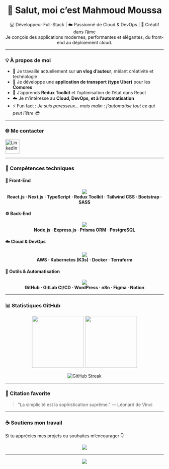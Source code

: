 <h1 align="center">👋 Salut, moi c’est Mahmoud Moussa</h1>

<p align="center">
💻 Développeur Full-Stack | ☁️ Passionné de Cloud & DevOps | 🎨 Créatif dans l’âme  
<br/>
Je conçois des applications modernes, performantes et élégantes, du front-end au déploiement cloud.
</p>

---

### 💡 À propos de moi  
- 🎥 Je travaille actuellement sur **un vlog d’auteur**, mêlant créativité et technologie  
- 🚖 Je développe une **application de transport (type Uber)** pour les **Comores**  
- 🌱 J’apprends **Redux Toolkit** et l’optimisation de l’état dans React  
- ☁️ Je m’intéresse au **Cloud, DevOps, et à l’automatisation**  
- ⚡ Fun fact : *Je suis paresseux… mais malin : j’automatise tout ce qui peut l’être 😎*  

---

### 🌐 Me contacter  
<p align="left">
<a href="https://www.linkedin.com/in/mahamoudmoussa1" target="_blank">
  <img src="https://skillicons.dev/icons?i=linkedin" width="45" alt="LinkedIn"/>
</a>
</p>

---

### 🧠 Compétences techniques  

#### 🎨 Front-End  
<p align="center">
  <img src="https://skillicons.dev/icons?i=react,nextjs,typescript,redux,tailwind,bootstrap,sass" /><br/>
  <b>React.js · Next.js · TypeScript · Redux Toolkit · Tailwind CSS · Bootstrap · SASS</b>
</p>

#### ⚙️ Back-End  
<p align="center">
  <img src="https://skillicons.dev/icons?i=nodejs,express,prisma,postgresql" /><br/>
  <b>Node.js · Express.js · Prisma ORM · PostgreSQL</b>
</p>

#### ☁️ Cloud & DevOps  
<p align="center">
  <img src="https://skillicons.dev/icons?i=aws,kubernetes,docker,terraform" /><br/>
  <b>AWS · Kubernetes (K3s) · Docker · Terraform</b>
</p>

#### 🔧 Outils & Automatisation  
<p align="center">
  <img src="https://skillicons.dev/icons?i=github,gitlab,wordpress,n8n,figma,notion" /><br/>
  <b>GitHub · GitLab CI/CD · WordPress · n8n · Figma · Notion</b>
</p>

---

### 📊 Statistiques GitHub  
<p align="center">
  <img src="https://github-readme-stats.vercel.app/api?username=Mahmoud974&show_icons=true&theme=tokyonight&hide=commits" height="165"/>
  <img src="https://github-readme-stats.vercel.app/api/top-langs/?username=Mahmoud974&layout=compact&theme=tokyonight" height="165"/>
</p>

<p align="center">
  <img src="https://github-readme-streak-stats.herokuapp.com?user=Mahmoud974&theme=tokyonight" alt="GitHub Streak"/>
</p>

---

### 💬 Citation favorite  
> “La simplicité est la sophistication suprême.” — Léonard de Vinci  

---

### ☕ Soutiens mon travail  
Si tu apprécies mes projets ou souhaites m’encourager 👇  
<p align="center">
  <a href="https://paypal.me/@Mahmoud974">
    <img src="https://img.shields.io/badge/Soutenir%20sur-PayPal-00457C?style=for-the-badge&logo=paypal&logoColor=white"/>
  </a>
</p>

---

<p align="center">
  <img src="https://visitcount.itsvg.in/api?id=Mahmoud974&label=Visiteurs&color=6&icon=5&pretty=true" />
</p>

